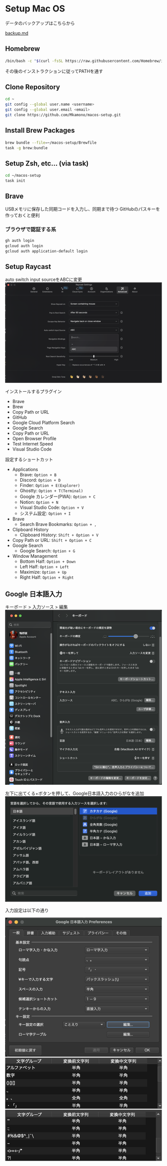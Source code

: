 # Setup Mac OS

データのバックアップはこちらから

[backup.md](./docs/backup.md)

## Homebrew

```bash
/bin/bash -c "$(curl -fsSL https://raw.githubusercontent.com/Homebrew/install/HEAD/install.sh)"
```

その後のインストラクションに従ってPATHを通す

## Clone Repository

```bash
cd ~
git config --global user.name <username>
git config --global user.email <email>
git clone https://github.com/Mkamono/macos-setup.git
```

## Install Brew Packages

```bash
brew bundle --file=~/macos-setup/Brewfile
task -g brew:bundle
```

## Setup Zsh, etc... (via task)

```bash
cd ~/macos-setup
task init
```

## Brave

USBメモリに保存した同期コードを入力し、同期まで待つ
GitHubのパスキーを作っておくと便利

### ブラウザで認証する系
```bash
gh auth login
gcloud auth login
gcloud auth application-default login
```

## Setup Raycast

auto switch input sourceをABCに変更
![](./imgs/raycast_source.png)

インストールするプラグイン
- Brave
- Brew
- Copy Path or URL
- GitHub
- Google Cloud Platform Search
- Google Search
- Copy Path or URL
- Open Browser Profile
- Test Internet Speed
- Visual Studio Code

設定するショートカット
- Applications
  - Brave: `Option + B`
  - Discord: `Option + D`
  - Finder: `Option + E(Explorer)`
  - Ghostty: `Option + T(Terminal)`
  - Google カレンダー(PWA): `Option + C`
  - Notion: `Option + N`
  - Visual Studio Code: `Option + V`
  - システム設定: `Option + I`
- Brave
  - Search Brave Bookmarks: `Option + ,`
- Clipboard History
  - Clipboard History: `Shift + Option + V`
- Copy Path or URL: `Shift + Option + C`
- Google Search
  - Google Search: `Option + G`
- Window Management
  - Bottom Half: `Option + Down`
  - Left Half: `Option + Left`
  - Maximize: `Option + Up`
  - Right Half: `Option + Right`

## Google 日本語入力

キーボード > 入力ソース > 編集
![](./imgs/keyboard.png)

左下に出てくる+ボタンを押して、Google日本語入力のひらがなを追加
![](./imgs/japanese.png)

入力設定は以下の通り

![](./imgs/keyboard_basic_setting.png)
![](./imgs/bind1.png)
![](./imgs/bind2.png)
